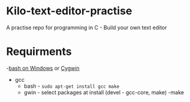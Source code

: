 # Kilo-text-editor-practise
A practise repo for programming in C - Build your own text editor

# Requirments
-[bash on Windows](https://learn.microsoft.com/en-us/windows/wsl/about/) or [Cygwin](https://www.cygwin.com/)
- gcc
  -   bash - `sudo apt-get install gcc make`
  -   gwin - select packages at install (devel - gcc-core, make)
-make
